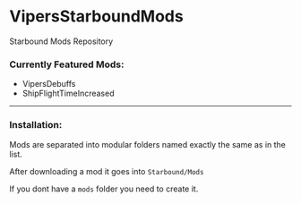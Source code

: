 # VipersStarboundMods
Starbound Mods Repository


### Currently Featured Mods:
- VipersDebuffs
- ShipFlightTimeIncreased

-------
### Installation:
Mods are separated into modular folders named exactly the same as in the list.

After downloading a mod it goes into 
`Starbound/Mods`

If you dont have a `mods` folder you need to create it.
